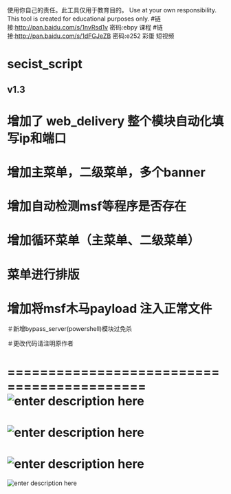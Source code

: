 使用你自己的责任。此工具仅用于教育目的。
Use at your own responsibility. This tool is created for educational purposes only.
#链接:http://pan.baidu.com/s/1nvRsd1v 密码:ebpy  课程
#链接:http://pan.baidu.com/s/1dFGJeZB 密码:e252  彩蛋 短视频
# secist_script
## v1.3
# 增加了 web_delivery 整个模块自动化填写ip和端口
# 增加主菜单，二级菜单，多个banner
# 增加自动检测msf等程序是否存在
# 增加循环菜单（主菜单、二级菜单）
# 菜单进行排版
# 增加将msf木马payload 注入正常文件
＃新增bypass_server(powershell)模块过免杀


＃更改代码请注明原作者

===========================================
![enter description here][1]
===========================================
![enter description here][2]
==============================================================================================
![enter description here][3]
==============================================================================================
![enter description here][5]


  [1]: http://ojg8j426f.bkt.clouddn.com/gggggg.png
  [2]: http://ojg8j426f.bkt.clouddn.com/8E074DDA-F6CE-4F29-8B1F-E38F18D79ED7.png 
  [3]: http://ojg8j426f.bkt.clouddn.com/2437F091-E2A9-47E2-B35B-40AC66FC5AF1.png 
  [4]: http://markdown.xiaoshujiang.com/img/spinner.gif 
  [5]: http://ojg8j426f.bkt.clouddn.com/F465A1CA-AB33-4E0F-963F-ED2BDA1FEA5F.png 
